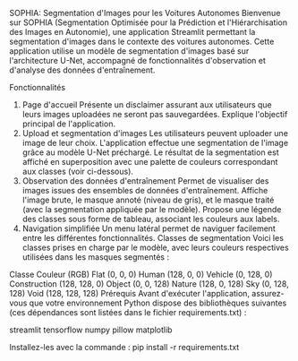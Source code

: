 SOPHIA: Segmentation d'Images pour les Voitures Autonomes
Bienvenue sur SOPHIA (Segmentation Optimisée pour la Prédiction et l'Hiérarchisation des Images en Autonomie), une application Streamlit permettant la segmentation d'images dans le contexte des voitures autonomes. Cette application utilise un modèle de segmentation d'images basé sur l'architecture U-Net, accompagné de fonctionnalités d'observation et d'analyse des données d'entraînement.

Fonctionnalités
1. Page d'accueil
Présente un disclaimer assurant aux utilisateurs que leurs images uploadées ne seront pas sauvegardées.
Explique l'objectif principal de l'application.
2. Upload et segmentation d'images
Les utilisateurs peuvent uploader une image de leur choix.
L'application effectue une segmentation de l'image grâce au modèle U-Net préchargé.
Le résultat de la segmentation est affiché en superposition avec une palette de couleurs correspondant aux classes (voir ci-dessous).
3. Observation des données d'entraînement
Permet de visualiser des images issues des ensembles de données d'entraînement.
Affiche l'image brute, le masque annoté (niveau de gris), et le masque traité (avec la segmentation appliquée par le modèle).
Propose une légende des classes sous forme de tableau, associant les couleurs aux labels.
4. Navigation simplifiée
Un menu latéral permet de naviguer facilement entre les différentes fonctionnalités.
Classes de segmentation
Voici les classes prises en charge par le modèle, avec leurs couleurs respectives utilisées dans les masques segmentés :

Classe	Couleur (RGB)
Flat	(0, 0, 0)
Human	(128, 0, 0)
Vehicle	(0, 128, 0)
Construction	(128, 128, 0)
Object	(0, 0, 128)
Nature	(128, 0, 128)
Sky	(0, 128, 128)
Void	(128, 128, 128)
Prérequis
Avant d'exécuter l'application, assurez-vous que votre environnement Python dispose des bibliothèques suivantes (ces dépendances sont listées dans le fichier requirements.txt) :

streamlit
tensorflow
numpy
pillow
matplotlib

Installez-les avec la commande :
pip install -r requirements.txt
